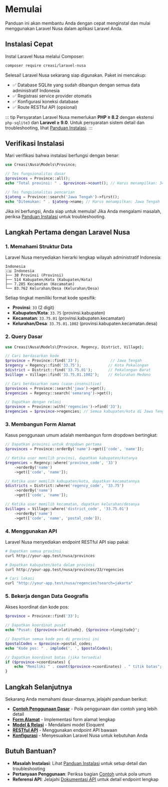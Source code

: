 # Memulai

Panduan ini akan membantu Anda dengan cepat menginstal dan mulai menggunakan Laravel Nusa dalam aplikasi Laravel Anda.

## Instalasi Cepat

Instal Laravel Nusa melalui Composer:

```bash
composer require creasi/laravel-nusa
```

Selesai! Laravel Nusa sekarang siap digunakan. Paket ini mencakup:

- ✅ Database SQLite yang sudah dibangun dengan semua data administratif Indonesia
- ✅ Registrasi service provider otomatis
- ✅ Konfigurasi koneksi database
- ✅ Route RESTful API (opsional)

::: tip Persyaratan
Laravel Nusa memerlukan **PHP ≥ 8.2** dengan ekstensi `php-sqlite3` dan **Laravel ≥ 9.0**. Untuk persyaratan sistem detail dan troubleshooting, lihat [Panduan Instalasi](/id/guide/installation).
:::

## Verifikasi Instalasi

Mari verifikasi bahwa instalasi berfungsi dengan benar:

```php
use Creasi\Nusa\Models\Province;

// Tes fungsionalitas dasar
$provinces = Province::all();
echo "Total provinsi: " . $provinces->count(); // Harus menampilkan: 34

// Tes fungsionalitas pencarian
$jateng = Province::search('Jawa Tengah')->first();
echo "Ditemukan: " . $jateng->name; // Harus menampilkan: Jawa Tengah
```

Jika ini berfungsi, Anda siap untuk memulai! Jika Anda mengalami masalah, periksa [Panduan Instalasi](/id/guide/installation) untuk troubleshooting.

## Langkah Pertama dengan Laravel Nusa

### 1. Memahami Struktur Data

Laravel Nusa menyediakan hierarki lengkap wilayah administratif Indonesia:

```
Indonesia
🇮🇩 Indonesia
├── 38 Provinsi (Provinsi)
├── 514 Kabupaten/Kota (Kabupaten/Kota)
├── 7.285 Kecamatan (Kecamatan)
└── 83.762 Kelurahan/Desa (Kelurahan/Desa)
```

Setiap tingkat memiliki format kode spesifik:
- **Provinsi**: `33` (2 digit)
- **Kabupaten/Kota**: `33.75` (provinsi.kabupaten)
- **Kecamatan**: `33.75.01` (provinsi.kabupaten.kecamatan)
- **Kelurahan/Desa**: `33.75.01.1002` (provinsi.kabupaten.kecamatan.desa)

### 2. Query Dasar

```php
use Creasi\Nusa\Models\{Province, Regency, District, Village};

// Cari berdasarkan kode
$province = Province::find('33');              // Jawa Tengah
$regency = Regency::find('33.75');            // Kota Pekalongan
$district = District::find('33.75.01');       // Pekalongan Barat
$village = Village::find('33.75.01.1002');    // Kelurahan Medono

// Cari berdasarkan nama (case-insensitive)
$provinces = Province::search('jawa')->get();
$regencies = Regency::search('semarang')->get();

// Dapatkan dengan relasi
$province = Province::with('regencies')->find('33');
$regencies = $province->regencies; // Semua kabupaten/kota di Jawa Tengah
```

### 3. Membangun Form Alamat

Kasus penggunaan umum adalah membangun form dropdown bertingkat:

```php
// Dapatkan provinsi untuk dropdown pertama
$provinces = Province::orderBy('name')->get(['code', 'name']);

// Ketika user memilih provinsi, dapatkan kabupaten/kotanya
$regencies = Regency::where('province_code', '33')
    ->orderBy('name')
    ->get(['code', 'name']);

// Ketika user memilih kabupaten/kota, dapatkan kecamatannya
$districts = District::where('regency_code', '33.75')
    ->orderBy('name')
    ->get(['code', 'name']);

// Ketika user memilih kecamatan, dapatkan kelurahan/desanya
$villages = Village::where('district_code', '33.75.01')
    ->orderBy('name')
    ->get(['code', 'name', 'postal_code']);
```

### 4. Menggunakan API

Laravel Nusa menyediakan endpoint RESTful API siap pakai:

```bash
# Dapatkan semua provinsi
curl http://your-app.test/nusa/provinces

# Dapatkan kabupaten/kota dalam provinsi
curl http://your-app.test/nusa/provinces/33/regencies

# Cari lokasi
curl "http://your-app.test/nusa/regencies?search=jakarta"
```

### 5. Bekerja dengan Data Geografis

Akses koordinat dan kode pos:

```php
$province = Province::find('33');

// Dapatkan koordinat pusat
echo "Pusat: {$province->latitude}, {$province->longitude}";

// Dapatkan semua kode pos di provinsi ini
$postalCodes = $province->postal_codes;
echo "Kode pos: " . implode(', ', $postalCodes);

// Dapatkan koordinat batas (jika tersedia)
if ($province->coordinates) {
    echo "Memiliki " . count($province->coordinates) . " titik batas";
}
```

## Langkah Selanjutnya

Sekarang Anda memahami dasar-dasarnya, jelajahi panduan berikut:

- **[Contoh Penggunaan Dasar](/id/examples/basic-usage)** - Pola penggunaan dan contoh yang lebih detail
- **[Form Alamat](/id/examples/address-forms)** - Implementasi form alamat lengkap
- **[Model & Relasi](/id/guide/models)** - Mendalami model Eloquent
- **[RESTful API](/id/guide/api)** - Menggunakan endpoint API bawaan
- **[Konfigurasi](/id/guide/configuration)** - Menyesuaikan Laravel Nusa untuk kebutuhan Anda

## Butuh Bantuan?

- **Masalah Instalasi**: Lihat [Panduan Instalasi](/id/guide/installation) untuk setup detail dan troubleshooting
- **Pertanyaan Penggunaan**: Periksa bagian [Contoh](/id/examples/basic-usage) untuk pola umum
- **Referensi API**: Jelajahi [Dokumentasi API](/id/api/overview) untuk detail endpoint lengkap
